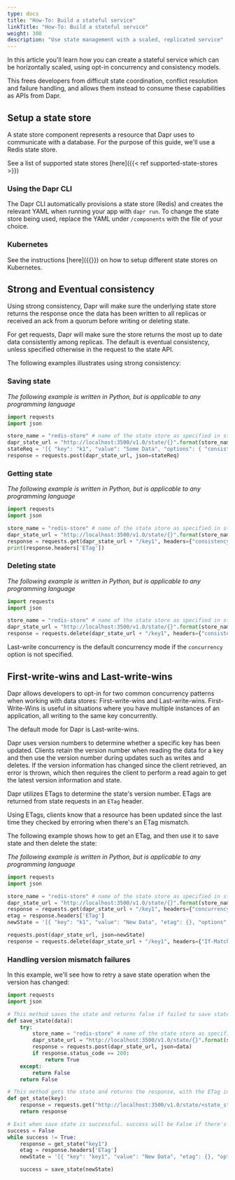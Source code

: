 ```yaml
---
type: docs
title: "How-To: Build a stateful service"
linkTitle: "How-To: Build a stateful service"
weight: 300
description: "Use state management with a scaled, replicated service"
---
```


In this article you'll learn how you can create a stateful service which can be horizontally scaled, using opt-in concurrency and consistency models.

This frees developers from difficult state coordination, conflict resolution and failure handling, and allows them instead to consume these capabilities as APIs from Dapr.

## Setup a state store

A state store component represents a resource that Dapr uses to communicate with a database. For the purpose of this guide, we'll use a Redis state store.

See a list of supported state stores [here]({{< ref supported-state-stores >}})

### Using the Dapr CLI

The Dapr CLI automatically provisions a state store (Redis) and creates the relevant YAML when running your app with `dapr run`. To change the state store being used, replace the YAML under `/components` with the file of your choice.

### Kubernetes

See the instructions [here]({{<ref setup-state-store>}}) on how to setup different state stores on Kubernetes.

## Strong and Eventual consistency

Using strong consistency, Dapr will make sure the underlying state store returns the response once the data has been written to all replicas or received an ack from a quorum before writing or deleting state.

For get requests, Dapr will make sure the store returns the most up to date data consistently among replicas. The default is eventual consistency, unless specified otherwise in the request to the state API.

The following examples illustrates using strong consistency:

### Saving state

*The following example is written in Python, but is applicable to any programming language*

```python
import requests
import json

store_name = "redis-store" # name of the state store as specified in state store component yaml file
dapr_state_url = "http://localhost:3500/v1.0/state/{}".format(store_name)
stateReq = '[{ "key": "k1", "value": "Some Data", "options": { "consistency": "strong" }}]'
response = requests.post(dapr_state_url, json=stateReq)
```

### Getting state

*The following example is written in Python, but is applicable to any programming language*

```python
import requests
import json

store_name = "redis-store" # name of the state store as specified in state store component yaml file
dapr_state_url = "http://localhost:3500/v1.0/state/{}".format(store_name)
response = requests.get(dapr_state_url + "/key1", headers={"consistency":"strong"})
print(response.headers['ETag'])
```

### Deleting state

*The following example is written in Python, but is applicable to any programming language*

```python
import requests
import json

store_name = "redis-store" # name of the state store as specified in state store component yaml file
dapr_state_url = "http://localhost:3500/v1.0/state/{}".format(store_name)
response = requests.delete(dapr_state_url + "/key1", headers={"consistency":"strong"})
```

Last-write concurrency is the default concurrency mode if the `concurrency` option is not specified.

## First-write-wins and Last-write-wins

Dapr allows developers to opt-in for two common concurrency patterns when working with data stores: First-write-wins and Last-write-wins. First-Write-Wins is useful in situations where you have multiple instances of an application, all writing to the same key concurrently.

The default mode for Dapr is Last-write-wins.

Dapr uses version numbers to determine whether a specific key has been updated. Clients retain the version number when reading the data for a key and then use the version number during updates such as writes and deletes. If the version information has changed since the client retrieved, an error is thrown, which then requires the client to perform a read again to get the latest version information and state.

Dapr utilizes ETags to determine the state's version number. ETags are returned from state requests in an `ETag` header.

Using ETags, clients know that a resource has been updated since the last time they checked by erroring when there's an ETag mismatch.

The following example shows how to get an ETag, and then use it to save state and then delete the state:

*The following example is written in Python, but is applicable to any programming language*

```python
import requests
import json

store_name = "redis-store" # name of the state store as specified in state store component yaml file
dapr_state_url = "http://localhost:3500/v1.0/state/{}".format(store_name)
response = requests.get(dapr_state_url + "/key1", headers={"concurrency":"first-write"})
etag = response.headers['ETag']
newState = '[{ "key": "k1", "value": "New Data", "etag": {}, "options": { "concurrency": "first-write" }}]'.format(etag)

requests.post(dapr_state_url, json=newState)
response = requests.delete(dapr_state_url + "/key1", headers={"If-Match": "{}".format(etag)})
```

### Handling version mismatch failures

In this example, we'll see how to retry a save state operation when the version has changed:

```python
import requests
import json

# This method saves the state and returns false if failed to save state
def save_state(data):
    try:
        store_name = "redis-store" # name of the state store as specified in state store component yaml file
        dapr_state_url = "http://localhost:3500/v1.0/state/{}".format(store_name)
        response = requests.post(dapr_state_url, json=data)
        if response.status_code == 200:
            return True
    except:
        return False
    return False

# This method gets the state and returns the response, with the ETag in the header -->
def get_state(key):
    response = requests.get("http://localhost:3500/v1.0/state/<state_store_name>/{}".format(key), headers={"concurrency":"first-write"})
    return response

# Exit when save state is successful. success will be False if there's an ETag mismatch -->
success = False
while success != True:
    response = get_state("key1")
    etag = response.headers['ETag']
    newState = '[{ "key": "key1", "value": "New Data", "etag": {}, "options": { "concurrency": "first-write" }}]'.format(etag)

    success = save_state(newState)
```
